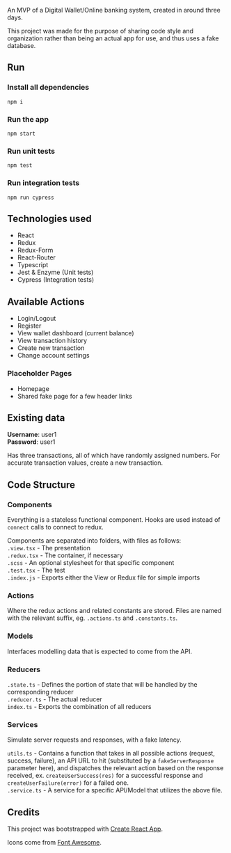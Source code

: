 An MVP of a Digital Wallet/Online banking system, created in around three days.

This project was made for the purpose of sharing code style and organization rather than being an actual app for use, and thus uses a fake database.

## Run

### Install all dependencies
`npm i`

### Run the app
`npm start`

### Run unit tests
`npm test`

### Run integration tests
`npm run cypress`

## Technologies used

- React
- Redux
- Redux-Form
- React-Router
- Typescript
- Jest & Enzyme (Unit tests)
- Cypress (Integration tests)

## Available Actions

- Login/Logout
- Register
- View wallet dashboard (current balance)
- View transaction history
- Create new transaction
- Change account settings

### Placeholder Pages

- Homepage
- Shared fake page for a few header links

## Existing data

**Username**: user1  
**Password**: user1

Has three transactions, all of which have randomly assigned numbers. For accurate transaction values, create a new transaction.

## Code Structure

### Components

Everything is a stateless functional component. Hooks are used instead of `connect` calls to connect to redux.

Components are separated into folders, with files as follows:  
`.view.tsx` - The presentation  
`.redux.tsx` -  The container, if necessary  
`.scss` - An optional stylesheet for that specific component  
`.test.tsx` - The test   
`.index.js` - Exports either the View or Redux file for simple imports

### Actions

Where the redux actions and related constants are stored. Files are named with the relevant suffix, eg. `.actions.ts` and `.constants.ts`.

### Models

Interfaces modelling data that is expected to come from the API.

### Reducers

`.state.ts` - Defines the portion of state that will be handled by the corresponding reducer  
`.reducer.ts` - The actual reducer  
`index.ts` - Exports the combination of all reducers

### Services

Simulate server requests and responses, with a fake latency.

`utils.ts` - Contains a function that takes in all possible actions (request, success, failure), an API URL to hit (substituted by a `fakeServerResponse` parameter here), and dispatches the relevant action based on the response received, ex. `createUserSuccess(res)` for a successful response and `createUserFailure(error)` for a failed one.  
`.service.ts` - A service for a specific API/Model that utilizes the above file.

## Credits

This project was bootstrapped with [Create React App](https://github.com/facebook/create-react-app).

Icons come from [Font Awesome](https://github.com/FortAwesome/react-fontawesome).